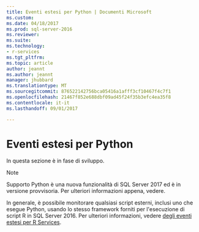 ```yaml
---
title: Eventi estesi per Python | Documenti Microsoft
ms.custom: 
ms.date: 04/18/2017
ms.prod: sql-server-2016
ms.reviewer: 
ms.suite: 
ms.technology:
- r-services
ms.tgt_pltfrm: 
ms.topic: article
author: jeannt
ms.author: jeannt
manager: jhubbard
ms.translationtype: MT
ms.sourcegitcommit: 876522142756bca05416a1afff3cf10467f4c7f1
ms.openlocfilehash: 21467f852e688dbf09ad45f24f35b3efc4ea35f8
ms.contentlocale: it-it
ms.lasthandoff: 09/01/2017

---
```

# <a name="extended-events-for-python"></a>Eventi estesi per Python

In questa sezione è in fase di sviluppo.

> [!NOTE]
> Supporto Python è una nuova funzionalità di SQL Server 2017 ed è in versione provvisoria. Per ulteriori informazioni appena, vedere.

In generale, è possibile monitorare qualsiasi script esterni, inclusi uno che esegue Python, usando lo stesso framework forniti per l'esecuzione di script R in SQL Server 2016. Per ulteriori informazioni, vedere [degli eventi estesi per R Services](../r/extended-events-for-sql-server-r-services.md).

